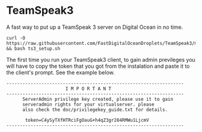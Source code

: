 # TeamSpeak3
A fast way to put up a TeamSpeak 3 server on Digital Ocean in no time.

    curl -O https://raw.githubusercontent.com/FastDigitalOceanDroplets/TeamSpeak3/master/ts3_setup.sh  && bash ts3_setup.sh

The first time you run your TeamSpeak3 client, to gain admin previleges
you will have to copy the token that you got from the instalation and
paste it to the client's prompt.
See the example below.

    ------------------------------------------------------------------
                          I M P O R T A N T                           
    ------------------------------------------------------------------
          ServerAdmin privilege key created, please use it to gain 
          serveradmin rights for your virtualserver. please
          also check the doc/privilegekey_guide.txt for details.

           token=C4ySyTXfHTRciFgOauG+h4qZ3gr284RMWu1LjcmV
    ------------------------------------------------------------------

